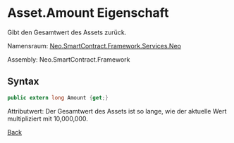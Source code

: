 # Asset.Amount Eigenschaft

Gibt den Gesamtwert des Assets zurück.

Namensraum: [Neo.SmartContract.Framework.Services.Neo](../../neo.md)

Assembly: Neo.SmartContract.Framework

## Syntax

```c#
public extern long Amount {get;}
```

Attributwert: Der Gesamtwert des Assets ist so lange, wie der aktuelle Wert multipliziert mit 10,000,000.



[Back](../Asset.md)
